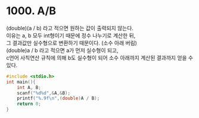 # 1000. A/B

(double)(a / b) 라고 적으면 원하는 값이 출력되지 않는다.   
이유는 a, b 모두 int형이기 때문에 정수 나누기로 계산한 뒤,   
 그 결과값만 실수형으로 변환하기 때문이다. (소수 아래 버림)   
(double)a / b 라고 적으면 a가 먼저 실수형이 되고,   
c언어 사칙연산 규칙에 의해 b도 실수형이 되어 소수 아래까지 계산된 결과까지 얻을 수 있다.

```c++
#include <stdio.h>
int main(){
    int A, B;
    scanf("%d%d",&A,&B);
    printf("%.9f\n",(double)A / B);
    return 0;
}
```